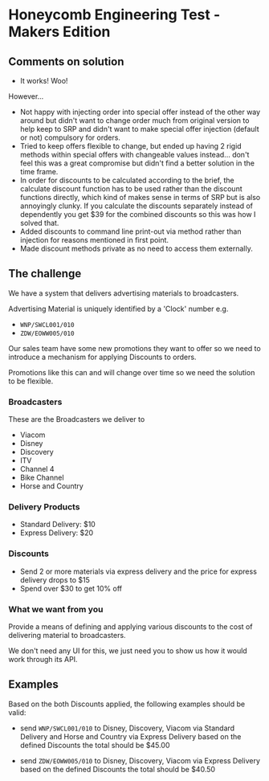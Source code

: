 # Honeycomb Engineering Test - Makers Edition

## Comments on solution

* It works! Woo!

However...

* Not happy with injecting order into special offer instead of the other way around but didn't want to change order much from original version to help keep to SRP and didn't want to make special offer injection (default or not) compulsory for orders.
* Tried to keep offers flexible to change, but ended up having 2 rigid methods within special offers with changeable values instead... don't feel this was a great compromise but didn't find a better solution in the time frame.
* In order for discounts to be calculated according to the brief, the calculate discount function has to be used rather than the discount functions directly, which kind of makes sense in terms of SRP but is also annoyingly clunky. If you calculate the discounts separately instead of dependently you get $39 for the combined discounts so this was how I solved that.
* Added discounts to command line print-out via method rather than injection for reasons mentioned in first point.
* Made discount methods private as no need to access them externally.

## The challenge

We have a system that delivers advertising materials to broadcasters. 

Advertising Material is uniquely identified by a 'Clock' number e.g.

* `WNP/SWCL001/010`
* `ZDW/EOWW005/010`

Our sales team have some new promotions they want to offer so 
we need to introduce a mechanism for applying Discounts to orders.

Promotions like this can and will change over time so we need the solution to be flexible.

### Broadcasters

These are the Broadcasters we deliver to

* Viacom
* Disney
* Discovery
* ITV
* Channel 4
* Bike Channel
* Horse and Country


### Delivery Products

* Standard Delivery: $10
* Express Delivery: $20

### Discounts

* Send 2 or more materials via express delivery and the price for express delivery drops to $15
* Spend over $30 to get 10% off

### What we want from you

Provide a means of defining and applying various discounts to the cost of delivering material to broadcasters.

We don't need any UI for this, we just need you to show us how it would work through its API.

## Examples

Based on the both Discounts applied, the following examples should be valid:

* send `WNP/SWCL001/010` to Disney, Discovery, Viacom via Standard Delivery and Horse and Country via Express Delivery
    based on the defined Discounts the total should be $45.00

* send `ZDW/EOWW005/010` to Disney, Discovery, Viacom via Express Delivery
     based on the defined Discounts the total should be $40.50
